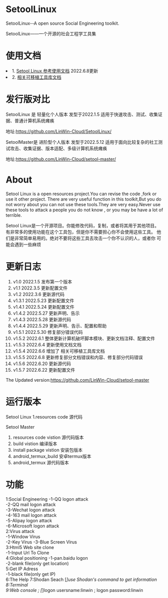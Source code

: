 # SetoolLinux
SetoolLinux--A open source Social Engineering toolkit.

SetoolLinux——一个开源的社会工程学工具集

# 使用文档
<li>1. <a href='https://github.com/LinWin-Cloud/SetoolLinux/blob/main/使用文档.md'>Setool Linux 参考使用文档</a> 2022.6.8更新</li>
<li>2. <a href='https://github.com/LinWin-Cloud/SetoolLinux/blob/main/可移植工具库库文档.md'>相关可移植工具库文档</a></li>

# 发行版对比
SetoolLinux 是 轻量化个人版本 发型于2022.1.5      适用于快速攻击、测试、收集证据、普通计算机系统瘫痪

地址:https://github.com/LinWin-Cloud/SetoolLinux/

SetoolMaster是 进阶型个人版本 发型于2022.5.12     适用于面向比较复杂的社工测试攻击、收集证据、版本适配、多级计算机系统瘫痪

地址:https://github.com/LinWin-Cloud/setool-master/

# About
Setool Linux is a open resources project.You can revise the code ,fork or use it other project.
There are very useful function in this toolkit,But you do not worry about you can not use these
tools.They are very easy.Never use these tools to attack a people you do not know , or you may 
be have a lot of terrible.

Setool Linux是一个开源项目。你能修改代码，复制，或者将其用于其他项目。
有非常多的使用功能在这个工具包，但是你不需要担心你不会使用这些工具。
他们是非常简单易用的。绝对不要将这些工具去攻击一个你不认识的人，或者你
可能会遇到一些麻烦

# 更新日志
1. v1.0   2022.1.5  发布第一个版本
2. v1.1   2022.3.5  更新配置文件
3. v1.2   2022.3.6  更新源代码
4. v1.3.1 2022.5.23 更新配置文件
5. v1.4.1 2022.5.24 更新配置文件
6. v1.4.2 2022.5.27 更新声明、告示
7. v1.4.3 2022.5.28 更新源代码
8. v1.4.4 2022.5.29 更新声明、告示、配置和帮助
9. v1.5.1 2022.5.30 修复部分错误代码
10. v1.5.2 2022.6.1 整体更新计算机破坏脚本模块、更新文档注释、配置文件
11. v1.5.3 2022.6.4 更新使用文档文档
12. v1.5.4 2022.6.6 增加了 相关可移植工具库文档
13. v1.5.5 2022.6.8 更新修复部分文档错误和内容、修复部分代码错误
14. v1.5.6 2022.6.20 更新源代码
15. v1.5.7 2022.6.22 更新配置文件

The Updated version:https://github.com/LinWin-Cloud/setool-master

# 运行版本
Setool Linux
1.resources code  源代码

Setool Master
1. resources code vistion   源代码版本
2. build vistion            编译版本
3. install package vistion  安装包版本
4. android_termux_build   安卓termux版本
5. android_termux 源代码版本

# 功能

1:Social Engineering
  -1-QQ logon attack               
  -2-QQ mail logon attack       
  -3-Wechat logon attack        
  -4-163 mail logon attack      
  -5-Alipay logon attack          
  -6-Microsoft logon attack      
2:Virus attack  
  -1-Window Virus                
  -2-Key Virus
  -3-Blue Screen Virus           
3:Html5 Web site clone  
  -1-Input Url To Clone          
4:Global positioning 
  -1-pan.baidu logon             
  -2-blank file(only get location)     
5:Get IP Adress  
  -1-black file(only get IP)       
6:The Help 
7:Shodan Seach  [*]use Shodan's command to get information
8:Terminal  
9:Web console ; [*]logon usersname:linwin ; logon password:linwin
